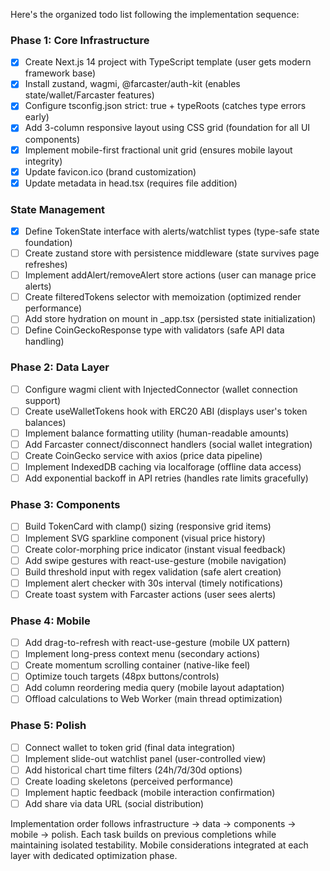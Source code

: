 Here's the organized todo list following the implementation sequence:

### Phase 1: Core Infrastructure
- [x] Create Next.js 14 project with TypeScript template (user gets modern framework base)
- [x] Install zustand, wagmi, @farcaster/auth-kit (enables state/wallet/Farcaster features)
- [x] Configure tsconfig.json strict: true + typeRoots (catches type errors early)
- [x] Add 3-column responsive layout using CSS grid (foundation for all UI components)
- [x] Implement mobile-first fractional unit grid (ensures mobile layout integrity)
- [x] Update favicon.ico (brand customization)
- [x] Update metadata in head.tsx (requires file addition)

### State Management
- [x] Define TokenState interface with alerts/watchlist types (type-safe state foundation)
- [ ] Create zustand store with persistence middleware (state survives page refreshes)
- [ ] Implement addAlert/removeAlert store actions (user can manage price alerts)
- [ ] Create filteredTokens selector with memoization (optimized render performance)
- [ ] Add store hydration on mount in _app.tsx (persisted state initialization)
- [ ] Define CoinGeckoResponse type with validators (safe API data handling)

### Phase 2: Data Layer
- [ ] Configure wagmi client with InjectedConnector (wallet connection support)
- [ ] Create useWalletTokens hook with ERC20 ABI (displays user's token balances)
- [ ] Implement balance formatting utility (human-readable amounts)
- [ ] Add Farcaster connect/disconnect handlers (social wallet integration)
- [ ] Create CoinGecko service with axios (price data pipeline)
- [ ] Implement IndexedDB caching via localforage (offline data access)
- [ ] Add exponential backoff in API retries (handles rate limits gracefully)

### Phase 3: Components
- [ ] Build TokenCard with clamp() sizing (responsive grid items)
- [ ] Implement SVG sparkline component (visual price history)
- [ ] Create color-morphing price indicator (instant visual feedback)
- [ ] Add swipe gestures with react-use-gesture (mobile navigation)
- [ ] Build threshold input with regex validation (safe alert creation)
- [ ] Implement alert checker with 30s interval (timely notifications)
- [ ] Create toast system with Farcaster actions (user sees alerts)

### Phase 4: Mobile
- [ ] Add drag-to-refresh with react-use-gesture (mobile UX pattern)
- [ ] Implement long-press context menu (secondary actions)
- [ ] Create momentum scrolling container (native-like feel)
- [ ] Optimize touch targets (48px buttons/controls)
- [ ] Add column reordering media query (mobile layout adaptation)
- [ ] Offload calculations to Web Worker (main thread optimization)

### Phase 5: Polish
- [ ] Connect wallet to token grid (final data integration)
- [ ] Implement slide-out watchlist panel (user-controlled view)
- [ ] Add historical chart time filters (24h/7d/30d options)
- [ ] Create loading skeletons (perceived performance)
- [ ] Implement haptic feedback (mobile interaction confirmation)
- [ ] Add share via data URL (social distribution)

Implementation order follows infrastructure → data → components → mobile → polish. Each task builds on previous completions while maintaining isolated testability. Mobile considerations integrated at each layer with dedicated optimization phase.
